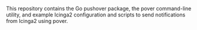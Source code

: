 This repository contains the Go pushover package,
the pover command-line utility,
and example Icinga2 configuration and scripts to send notifications from Icinga2 using pover.
